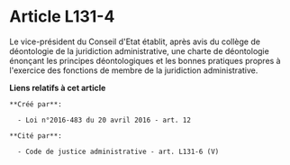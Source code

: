 # Article L131-4

Le vice-président du Conseil d'Etat établit, après avis du collège de déontologie de la juridiction administrative, une
charte de déontologie énonçant les principes déontologiques et les bonnes pratiques propres à l'exercice des fonctions de
membre de la juridiction administrative.

**Liens relatifs à cet article**

	**Créé par**:

	  - Loi n°2016-483 du 20 avril 2016 - art. 12

	**Cité par**:

	  - Code de justice administrative - art. L131-6 (V)
